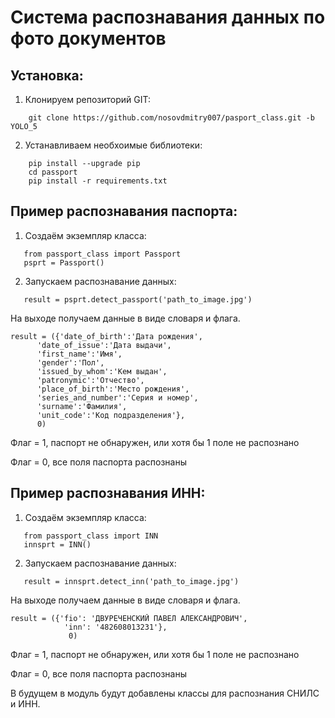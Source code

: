 # Система распознавания данных по фото документов

## Установка:

1. Клонируем репозиторий GIT:
```
    git clone https://github.com/nosovdmitry007/pasport_class.git -b YOLO_5
```
2. Устанавливаем необхоимые библиотеки:
```
    pip install --upgrade pip
    cd passport
    pip install -r requirements.txt
```
## Пример распознавания паспорта:
1. Создаём экземпляр класса:
```
   from passport_class import Passport
   psprt = Passport()
```
2. Запускаем распознавание данных:
```
   result = psprt.detect_passport('path_to_image.jpg')
```

На выходе получаем данные в виде словаря и флага.

```
result = ({'date_of_birth':'Дата рождения',
      'date_of_issue':'Дата выдачи',
      'first_name':'Имя',
      'gender':'Пол',
      'issued_by_whom':'Кем выдан',
      'patronymic':'Отчество',
      'place_of_birth':'Место рождения',
      'series_and_number':'Серия и номер',
      'surname':'Фамилия',
      'unit_code':'Код подразделения'},
      0)
```
Флаг = 1, паспорт не обнаружен, или хотя бы 1 поле не распознано

Флаг = 0, все поля паспорта распознаны 

## Пример распознавания ИНН:
1. Создаём экземпляр класса:
```
   from passport_class import INN
   innsprt = INN()
```
2. Запускаем распознавание данных:
```
   result = innsprt.detect_inn('path_to_image.jpg')
```

На выходе получаем данные в виде словаря и флага.

```
result = ({'fio': 'ДВУРЕЧЕНСКИЙ ПАВЕЛ АЛЕКСАНДРОВИЧ', 
            'inn': '482608013231'},
             0)
```
Флаг = 1, паспорт не обнаружен, или хотя бы 1 поле не распознано

Флаг = 0, все поля паспорта распознаны 


В будущем в модуль будут добавлены классы для распознания СНИЛС и ИНН.


